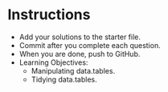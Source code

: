 # Instructions

- Add your solutions to the starter file.
- Commit after you complete each question.
- When you are done, push to GitHub.
- Learning Objectives:
	- Manipulating data.tables.
	- Tidying data.tables.
